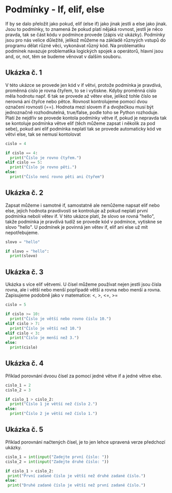 # **Podmínky** - If, elif, else

If by se dalo přeložit jako pokud, elif (else if) jako jinak jestli a else jako jinak. Jsou to podmínky, to znamená že pokud platí nějaká rovnost, jestli je něco
pravda, tak se část kódu v podmínce provede (zápis viz ukázky). Podmínky jsou pro nás velice důležité, jelikož můžeme na základě různyých vstupů do programu dělat
různé věci, vykonávat různý kód. Na problematiku podmínek navazuje problematika logických spojek a operátorů, hlavní jsou and, or, not, těm se budeme věnovat
v dalším souboru.

## Ukázka č. 1
V této ukázce se provede jen kód v if větvi, protože podmínka je pravdivá, proměnná cislo je rovna čtyřem, to se i vytiskne. Kdyby proměnná cislo měla
hodnotu např. 6 tak se provede až větev else, jelikož tohle číslo se nerovná ani čtyřce nebo pětce. Rovnost kontrolujeme pomocí dvou označení rovnosti (==).
Hodnota mezi slovem if a dvojtečkou musí být jednoznačně rozhodnutelná, true/false, podle toho se Python rozhoduje. Platí že nejdřív se provede kontola podmínky
větve if, pokud je nepravda tak se kontoluje podmínka větve elif (těch můžeme zapsat i několik za pod sebe), pokud ani elif podmínka neplatí tak se provede 
automaticky kód ve větvi else, tak se nemusí kontolovat
```python
cislo = 4

if cislo == 4:
  print("Číslo je rovno čtyřem.")
elif cislo == 5:
  print("Číslo je rovno pěti.")
else: 
  print("Číslo není rovno pěti ani čtyřem")
```

## Ukázka č. 2
Zapsat můžeme i samotné if, samostatně ale nemůžeme napsat elif nebo else, jejich hodnota pravdivosti se kontroluje až pokud neplatí první podmínka neboli
větev if. V této ukázce platí, že slovo se rovná "hello", takže podmínka je pravdivá tudíž se provede kód v podmínce, vytiskne se slovo "hello". U podmínek
je povinná jen větev if, elif ani else už mít nepotřebujeme.
```python
slovo = "hello"

if slovo = "hello":
  print(slovo)
```

## Ukázka č. 3
Ukázka s více elif větvemi. U čísel můžeme používat nejen jestli jsou čísla rovna, ale i větší nebo menší popřípadě větší a rovna nebo menší a rovna. Zapisujeme
podobně jako v matematice: <, >, <=, >=
```python
cislo = 5

if cislo >= 10:
  print("Číslo je větší nebo rovno číslu 10.")
elif cislo > 7:
  print("Číslo je větší než 10.")
elif cislo < 3:
  print("Číslo je menší než 3.")
else:
  print(cislo)
```

## Ukázka č. 4
Příklad porovnání dvoou čísel za pomocí jedné větve if a jedné větve else.
```python
cislo_1 = 2
cislo_2 = 3

if cislo_1 > cislo_2:
  print("Číslo 1 je větší než číslo 2.")
else: 
  print("Číslo 2 je větší než číslo 1.")
```

 ## Ukázka č. 5
 Příklad porovnání načtených čísel, je to jen lehce upravená verze předchozí ukázky.
 ```python
 cislo_1 = int(input("Zadejte první číslo: "))
 cislo_2 = int(input("Zadejte druhé číslo: "))
 
 if cislo_1 > cislo_2:
  print("První zadané číslo je větší než druhé zadané číslo.")
 else: 
  print("Druhé zadané číslo je větší než první zadané číslo.")
 ```















